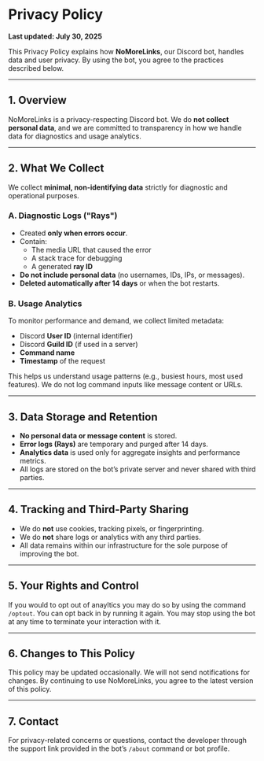 # Privacy Policy
**Last updated: July 30, 2025**

This Privacy Policy explains how **NoMoreLinks**, our Discord bot, handles data and user privacy. By using the bot, you agree to the practices described below.

---

## 1. Overview

NoMoreLinks is a privacy-respecting Discord bot. We do **not collect personal data**, and we are committed to transparency in how we handle data for diagnostics and usage analytics.

---

## 2. What We Collect

We collect **minimal, non-identifying data** strictly for diagnostic and operational purposes.

### A. Diagnostic Logs ("Rays")
- Created **only when errors occur**.
- Contain:
  - The media URL that caused the error
  - A stack trace for debugging
  - A generated **ray ID**
- **Do not include personal data** (no usernames, IDs, IPs, or messages).
- **Deleted automatically after 14 days** or when the bot restarts.

### B. Usage Analytics
To monitor performance and demand, we collect limited metadata:
- Discord **User ID** (internal identifier)
- Discord **Guild ID** (if used in a server)
- **Command name**
- **Timestamp** of the request

This helps us understand usage patterns (e.g., busiest hours, most used features). We do not log command inputs like message content or URLs.

---

## 3. Data Storage and Retention

- **No personal data or message content** is stored.
- **Error logs (Rays)** are temporary and purged after 14 days.
- **Analytics data** is used only for aggregate insights and performance metrics.
- All logs are stored on the bot’s private server and never shared with third parties.

---

## 4. Tracking and Third-Party Sharing

- We do **not** use cookies, tracking pixels, or fingerprinting.
- We do **not** share logs or analytics with any third parties.
- All data remains within our infrastructure for the sole purpose of improving the bot.

---

## 5. Your Rights and Control

If you would to opt out of anayltics you may do so by using the command ``/optout``. You can opt back in by running it again.
You may stop using the bot at any time to terminate your interaction with it.

---

## 6. Changes to This Policy

This policy may be updated occasionally. We will not send notifications for changes.
By continuing to use NoMoreLinks, you agree to the latest version of this policy.

---

## 7. Contact

For privacy-related concerns or questions, contact the developer through the support link provided in the bot’s `/about` command or bot profile.
